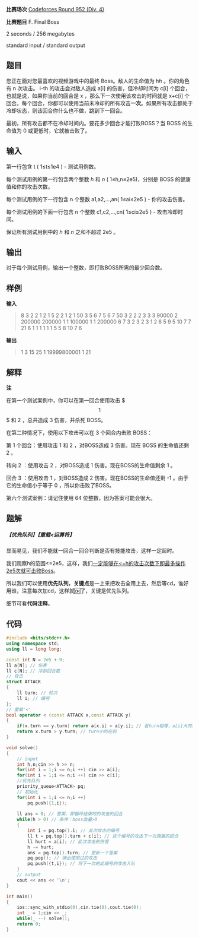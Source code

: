 **比赛场次** [Codeforces Round 952 (Div. 4)](https://codeforces.com/contest/1985)

**比赛题目** F. Final Boss

<!--more-->

2 seconds / 256 megabytes

standard input / standard output

## 题目

您正在面对您最喜欢的视频游戏中的最终 Boss。敌人的生命值为 hℎ 。你的角色有 n 次攻击。 i-th 的攻击会对敌人造成 a[i] 的伤害，但冷却时间为 c[i] 个回合，也就是说，如果你当前的回合是 x ，那么下一次使用该攻击的时间就是 x+c[i] 个回合。每个回合，你都可以使用当前未冷却的所有攻击**一次**。如果所有攻击都处于冷却状态，则该回合你什么也不做，跳到下一回合。

最初，所有攻击都不在冷却时间内。要花多少回合才能打败BOSS？当 BOSS 的生命值为 0 或更低时，它就被击败了。

## 输入

第一行包含 t ( 1≤t≤1e4 ) - 测试用例数。

每个测试用例的第一行包含两个整数 ℎ 和 *n* ( 1≤h,n≤2e5)，分别是 BOSS 的健康值和你的攻击次数。

每个测试用例的下一行包含 n 个整数 a1,a2,...,an( 1≤ai≤2e5 ) - 你的攻击伤害。

每个测试用例的下面一行包含 n 个整数 c1,c2,...,cn( 1≤ci≤2e5 ) - 攻击冷却时间。

保证所有测试用例中的 ℎ 和 *n* 之和不超过 2e5 。

## 输出

对于每个测试用例，输出一个整数，即打败BOSS所需的最少回合数。

## 样例

**输入**

> 8
> 3 2
> 2 1
> 2 1
> 5 2
> 2 1
> 2 1
> 50 3
> 5 6 7
> 5 6 7
> 50 3
> 2 2 2
> 3 3 3
> 90000 2
> 200000 200000
> 1 1
> 100000 1
> 1
> 200000
> 6 7
> 3 2 3 2 3 1 2
> 6 5 9 5 10 7 7
> 21 6
> 1 1 1 1 1 1
> 5 5 8 10 7 6

**输出**

> 1
> 3
> 15
> 25
> 1
> 19999800001
> 1
> 21

## 解释

**注**

在第一个测试案例中，你可以在第一回合使用攻击 $$$1$$$ 和 2 ，总共造成 3 伤害，并杀死 BOSS。

在第二种情况下，使用以下攻击可以在 3 个回合内击败 BOSS：

第 1 个回合：使用攻击 1 和 2 ，对BOSS造成 3 伤害。现在 BOSS 的生命值还剩 2 。

转向 2 ：使用攻击 2 ，对BOSS造成 1 伤害。现在BOSS的生命值剩余 1 。

回合 3 ：使用攻击 1 ，对BOSS造成 2 伤害。现在BOSS的生命值还剩 -1 。由于它的生命值小于等于 0 ，所以你击败了BOSS。

第六个测试案例：请记住使用 64 位整数，因为答案可能会很大。

## 题解

##### 【优先队列】【重载<运算符】

显而易见，我们不能就一回合一回合判断是否有技能攻击，这样一定超时。

我们观察h的范围<=2e5，这样，我们<u>一定能够在<=h的攻击次数下即最多操作2e5次就可击败Boss</u>。

所以我们可以使用**优先队列**，**关键点**是一上来把攻击全用上去，然后等cd，谁好用谁，注意每次加cd，这样就🆗了，关键是优先队列。

细节可看**代码注释**。

## 代码

```c++
#include <bits/stdc++.h>
using namespace std;
using ll = long long;

const int N = 2e5 + 9;
ll a[N]; // 伤害
ll c[N]; // 冷却回合数
// 攻击
struct ATTACK
{
	ll turn; // 轮次
	ll i; // 编号
};
// 重载'<'
bool operator < (const ATTACK x,const ATTACK y)
{
	if(x.turn == y.turn) return a[x.i] < a[y.i]; // 若turn相等，a[i]大的在前
	return x.turn > y.turn; // turn小的在前
}

void solve()
{
	// input
	int h,n;cin >> h >> n;
	for(int i = 1;i <= n;i ++) cin >> a[i];
	for(int i = 1;i <= n;i ++) cin >> c[i];
	//优先队列
	priority_queue<ATTACK> pq;
	// 初始化
	for(int i = 1;i <= n;i ++)
		pq.push({1,i});
	
	ll ans = 0; // 答案，即循环结束时的攻击的回合 
	while(h > 0) // 条件：boss血量>0
	{
		int i = pq.top().i; // 此次攻击的编号
		ll t = pq.top().turn + c[i]; // 这个编号的攻击下一次施展的回合
		ll hurt = a[i]; // 此次攻击的伤害
		h -= hurt;
		ans = pq.top().turn; // 更新一下答案
		pq.pop(); // 弹出使用过的攻击
		pq.push({t,i}); // 将下一次的此编号的攻击入队
	}
	// output
	cout << ans << '\n';
}

int main()
{
	ios::sync_with_stdio(0),cin.tie(0),cout.tie(0);
	int _ = 1;cin >> _;
	while(_ --) solve();
	return 0;
}
```